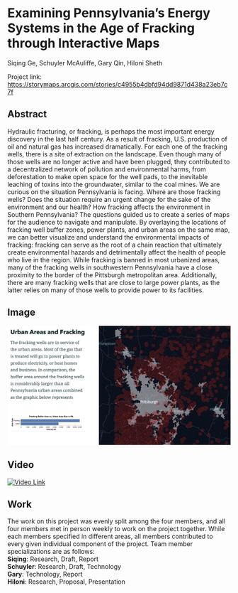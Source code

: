 # Examining Pennsylvania’s Energy Systems in the Age of Fracking through Interactive Maps

Siqing Ge, Schuyler McAuliffe, Gary Qin, Hiloni Sheth

Project link: https://storymaps.arcgis.com/stories/c4955b4dbfd94dd9871d438a23eb7c7f

## Abstract

Hydraulic fracturing, or fracking, is perhaps the most important energy discovery in the last half century. As a result of fracking, U.S. production of oil and natural gas has increased dramatically. For each one of the fracking wells, there is a site of extraction on the landscape. Even though many of those wells are no longer active and have been plugged, they contributed to a decentralized network of pollution and environmental harms, from deforestation to make open space for the well pads, to the inevitable leaching of toxins into the groundwater, similar to the coal mines. We are curious on the situation Pennsylvania is facing. Where are those fracking wells? Does the situation require an urgent change for the sake of the environment and our health? How fracking affects the environment in Southern Pennsylvania? The questions guided us to create a series of maps for the audience to navigate and manipulate. By overlaying the locations of fracking well buffer zones, power plants, and urban areas on the same map, we can better visualize and understand the environmental impacts of fracking: fracking can serve as the root of a chain reaction that ultimately create environmental hazards and detrimentally affect the health of people who live in the region. While fracking is banned in most urbanized areas, many of the fracking wells in southwestern Pennsylvania have a close proximity to the border of the Pittsburgh metropolitan area. Additionally, there are many fracking wells that are close to large power plants, as the latter relies on many of those wells to provide power to its facilities.

## Image
![alt text](https://github.com/CMU-Vis-2022/maps.github.io/blob/main/image.png?raw=true)

## Video
[![Video Link](https://img.youtube.com/vi/rLi5bRstcTc/maxresdefault.jpg)](https://youtu.be/rLi5bRstcTc)

## Work

The work on this project was evenly split among the four members, and all four members met in person weekly to work on the project together. While each members specified in different areas, all members contributed to every given individual component of the project. Team member specializations are as follows: \
**Siqing**: Research, Draft, Report \
**Schuyler**: Research, Draft, Technology \
**Gary**: Technology, Report \
**Hiloni**: Research, Proposal, Presentation
